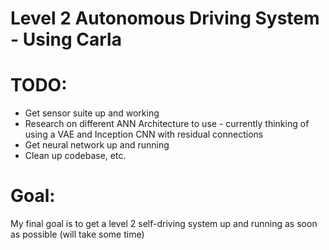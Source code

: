 # Level 2 Autonomous Driving System - Using Carla

# TODO:
- Get sensor suite up and working
- Research on different ANN Architecture to use - currently thinking of using a VAE and Inception CNN with 
residual connections
- Get neural network up and running
- Clean up codebase, etc. 

# Goal:
My final goal is to get a level 2 self-driving system up and running as soon as possible (will take some time)
